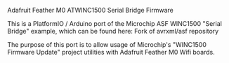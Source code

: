 Adafruit Feather M0 ATWINC1500 Serial Bridge Firmware

This is a PlatformIO / Arduino port of the Microchip ASF WINC1500 "Serial Bridge" example, which can be found here: Fork of avrxml/asf repository

The purpose of this port is to allow usage of Microchip's "WINC1500 Firmware Update" project utilities with Adafruit Feather M0 Wifi boards.
